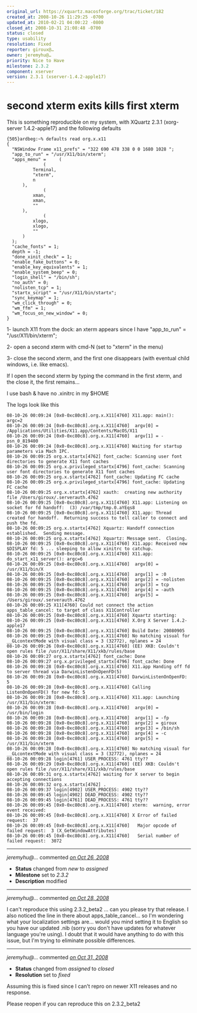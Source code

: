 ```yaml
---
original_url: https://xquartz.macosforge.org/trac/ticket/182
created_at: 2008-10-26 11:29:25 -0700
updated_at: 2010-02-21 04:00:22 -0800
closed_at: 2008-10-31 21:08:48 -0700
status: closed
type: usability
resolution: Fixed
reporter: giroux@…
owner: jeremyhu@…
priority: Nice to Have
milestone: 2.3.2
component: xserver
version: 2.3.1 (xserver-1.4.2-apple17)
---
```


second xterm exits kills first xterm
====================================


This is something reproducible on my system, with XQuartz 2.3.1 (xorg-server 1.4.2-apple17) and the following defaults

    {505}ardbeg:~% defaults read org.x.x11
    {
      "NSWindow Frame x11_prefs" = "322 690 478 338 0 0 1680 1028 ";
      "app_to_run" = "/usr/X11/bin/xterm";
      "apps_menu" =     (
                  (
              Terminal,
              "xterm",
              n
          ),
                  (
              xman,
              xman,
              ""
          ),
                  (
              xlogo,
              xlogo,
              ""
          )
      );
      "cache_fonts" = 1;
      depth = -1;
      "done_xinit_check" = 1;
      "enable_fake_buttons" = 0;
      "enable_key_equivalents" = 1;
      "enable_system_beep" = 0;
      "login_shell" = "/bin/sh";
      "no_auth" = 0;
      "nolisten_tcp" = 1;
      "startx_script" = "/usr/X11/bin/startx";
      "sync_keymap" = 1;
      "wm_click_through" = 0;
      "wm_ffm" = 1;
      "wm_focus_on_new_window" = 0;
    }

1- launch X11 from the dock: an xterm appears since I have "app\_to\_run" = "/usr/X11/bin/xterm";

2- open a second xterm with cmd-N (set to "xterm" in the menu)

3- close the second xterm, and the first one disappears (with eventual child windows, i.e. like emacs).

If I open the second xterm by typing the command in the first xterm, and the close it, the first remains...

I use bash & have no .xinitrc in my $HOME

The logs look like this


    08-10-26 00:09:24 [0x0-0xc80c8].org.x.X11[4760] X11.app: main(): argc=2
    08-10-26 00:09:24 [0x0-0xc80c8].org.x.X11[4760]  argv[0] = /Applications/Utilities/X11.app/Contents/MacOS/X11
    08-10-26 00:09:24 [0x0-0xc80c8].org.x.X11[4760]  argv[1] = -psn_0_819400
    08-10-26 00:09:24 [0x0-0xc80c8].org.x.X11[4760] Waiting for startup parameters via Mach IPC.
    08-10-26 00:09:25 org.x.startx[4762] font_cache: Scanning user font directories to generate X11 font caches
    08-10-26 00:09:25 org.x.privileged_startx[4796] font_cache: Scanning user font directories to generate X11 font caches
    08-10-26 00:09:25 org.x.startx[4762] font_cache: Updating FC cache
    08-10-26 00:09:25 org.x.privileged_startx[4796] font_cache: Updating FC cache
    08-10-26 00:09:25 org.x.startx[4762] xauth:  creating new authority file /Users/giroux/.serverauth.4762
    08-10-26 00:09:25 [0x0-0xc80c8].org.x.X11[4760] X11.app: Listening on socket for fd handoff:  (3) /var/tmp/tmp.0.aYEqs8
    08-10-26 00:09:25 [0x0-0xc80c8].org.x.X11[4760] X11.app: Thread created for handoff.  Returning success to tell caller to connect and push the fd.
    08-10-26 00:09:25 org.x.startx[4762] Xquartz: Handoff connection established.  Sending message.
    08-10-26 00:09:25 org.x.startx[4762] Xquartz: Message sent.  Closing.
    08-10-26 00:09:25 [0x0-0xc80c8].org.x.X11[4760] X11.app: Received new $DISPLAY fd: 5 ... sleeping to allow xinitrc to catchup.
    08-10-26 00:09:25 [0x0-0xc80c8].org.x.X11[4760] X11.app: do_start_x11_server(): argc=6
    08-10-26 00:09:25 [0x0-0xc80c8].org.x.X11[4760]  argv[0] = /usr/X11/bin/X
    08-10-26 00:09:25 [0x0-0xc80c8].org.x.X11[4760]  argv[1] = :0
    08-10-26 00:09:25 [0x0-0xc80c8].org.x.X11[4760]  argv[2] = -nolisten
    08-10-26 00:09:25 [0x0-0xc80c8].org.x.X11[4760]  argv[3] = tcp
    08-10-26 00:09:25 [0x0-0xc80c8].org.x.X11[4760]  argv[4] = -auth
    08-10-26 00:09:25 [0x0-0xc80c8].org.x.X11[4760]  argv[5] = /Users/giroux/.serverauth.4762
    08-10-26 00:09:25 X11[4760] Could not connect the action apps_table_cancel: to target of class X11Controller
    08-10-26 00:09:25 [0x0-0xc80c8].org.x.X11[4760] Xquartz starting:
    08-10-26 00:09:25 [0x0-0xc80c8].org.x.X11[4760] X.Org X Server 1.4.2-apple17
    08-10-26 00:09:25 [0x0-0xc80c8].org.x.X11[4760] Build Date: 20080905
    08-10-26 00:09:25 [0x0-0xc80c8].org.x.X11[4760] No matching visual for __GLcontextMode with visual class = 3 (32772), nplanes = 24
    08-10-26 00:09:26 [0x0-0xc80c8].org.x.X11[4760] (EE) XKB: Couldn't open rules file /usr/X11/share/X11/xkb/rules/base
    08-10-26 00:09:27 org.x.startx[4762] font_cache: Done
    08-10-26 00:09:27 org.x.privileged_startx[4796] font_cache: Done
    08-10-26 00:09:28 [0x0-0xc80c8].org.x.X11[4760] X11.app Handing off fd to server thread via DarwinListenOnOpenFD(5)
    08-10-26 00:09:28 [0x0-0xc80c8].org.x.X11[4760] DarwinListenOnOpenFD: 5
    08-10-26 00:09:28 [0x0-0xc80c8].org.x.X11[4760] Calling ListenOnOpenFD() for new fd: 5
    08-10-26 00:09:28 [0x0-0xc80c8].org.x.X11[4760] X11.app: Launching /usr/X11/bin/xterm:
    08-10-26 00:09:28 [0x0-0xc80c8].org.x.X11[4760]  argv[0] = /usr/bin/login
    08-10-26 00:09:28 [0x0-0xc80c8].org.x.X11[4760]  argv[1] = -fp
    08-10-26 00:09:28 [0x0-0xc80c8].org.x.X11[4760]  argv[2] = giroux
    08-10-26 00:09:28 [0x0-0xc80c8].org.x.X11[4760]  argv[3] = /bin/sh
    08-10-26 00:09:28 [0x0-0xc80c8].org.x.X11[4760]  argv[4] = -c
    08-10-26 00:09:28 [0x0-0xc80c8].org.x.X11[4760]  argv[5] = /usr/X11/bin/xterm
    08-10-26 00:09:28 [0x0-0xc80c8].org.x.X11[4760] No matching visual for __GLcontextMode with visual class = 3 (32772), nplanes = 24
    08-10-26 00:09:28 login[4761] USER_PROCESS: 4761 tty??
    08-10-26 00:09:29 [0x0-0xc80c8].org.x.X11[4760] (EE) XKB: Couldn't open rules file /usr/X11/share/X11/xkb/rules/base
    08-10-26 00:09:31 org.x.startx[4762] waiting for X server to begin accepting connections
    08-10-26 00:09:32 org.x.startx[4762] .
    08-10-26 00:09:37 login[4902] USER_PROCESS: 4902 tty??
    08-10-26 00:09:45 login[4902] DEAD_PROCESS: 4902 tty??
    08-10-26 00:09:45 login[4761] DEAD_PROCESS: 4761 tty??
    08-10-26 00:09:45 [0x0-0xc80c8].org.x.X11[4760] xterm:  warning, error event received:
    08-10-26 00:09:45 [0x0-0xc80c8].org.x.X11[4760] X Error of failed request:  37
    08-10-26 00:09:45 [0x0-0xc80c8].org.x.X11[4760]   Major opcode of failed request:  3 (X_GetWindowAttributes)
    08-10-26 00:09:45 [0x0-0xc80c8].org.x.X11[4760]   Serial number of failed request:  3072




---

*jeremyhu@…* commented *[on Oct 26, 2008](https://xquartz.macosforge.org/trac/ticket/182#comment:1 "October 26, 2008 at 1:43 PM PDT")*

-   **Status** changed from *new* to *assigned*
-   **Milestone** set to *2.3.2*
-   **Description** modified



---

*jeremyhu@…* commented *[on Oct 28, 2008](https://xquartz.macosforge.org/trac/ticket/182#comment:2 "October 28, 2008 at 6:50 PM PDT")*

I can't reproduce this using 2.3.2\_beta2 ... can you please try that release. I also noticed the line in there about apps\_table\_cancel... so I'm wondering what your localization settings are... would you mind setting it to English so you have our updated .nib (sorry you don't have updates for whatever language you're using). I doubt that it would have anything to do with this issue, but I'm trying to eliminate possible differences.



---

*jeremyhu@…* commented *[on Oct 31, 2008](https://xquartz.macosforge.org/trac/ticket/182#comment:3 "October 31, 2008 at 9:08 PM PDT")*

-   **Status** changed from *assigned* to *closed*
-   **Resolution** set to *fixed*

Assuming this is fixed since I can't repro on newer X11 releases and no response.

Please reopen if you can reproduce this on 2.3.2\_beta2



